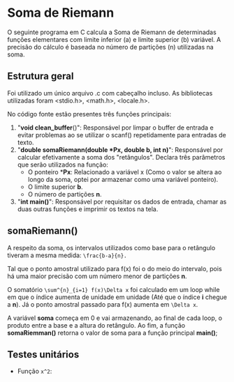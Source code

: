 # Soma de Riemann

O seguinte programa em C calcula a Soma de Riemann de determinadas funções elementares com limite inferior (a) e limite superior (b) variável. A precisão do cálculo é baseada no número de partições (n) utilizadas na soma.

## Estrutura geral
Foi utilizado um único arquivo .c com cabeçalho incluso. As bibliotecas utilizadas foram <stdio.h>, <math.h>, <locale.h>.

No código fonte estão presentes três funções principais:
1. "**void clean_buffer**()": Responsável por limpar o buffer de entrada e evitar problemas ao se utilizar o scanf() repetidamente para entradas de texto.
2. "**double somaRiemann(double *Px, double b, int n)**": Responsável por calcular efetivamente a soma dos "retângulos". Declara três parâmetros que serão utilizados na função:
   * O ponteiro ***Px**: Relacionado a variável x (Como o valor se altera ao longo da soma, optei por armazenar como uma variável ponteiro).
   * O limite superior **b**.
   * O número de partições **n**.
3. "**int main()**": Responsável por requisitar os dados de entrada, chamar as duas outras funções e imprimir os textos na tela.

## somaRiemann()

A respeito da soma, os intervalos utilizados como base para o retângulo tiveram a mesma medida: `\frac{b-a}{n}.`

Tal que o ponto amostral utilizado para f(x) foi o do meio do intervalo, pois há uma maior precisão com um número menor de partições **n**.

O somatório `\sum^{n}_{i=1} f(x)\Delta x` foi calculado em um loop while em que o índice aumenta de unidade em unidade (Até que o índice **i** chegue a **n**). Já o ponto amostral passado para f(x) aumenta em `\Delta x`.

A variável **soma** começa em 0 e vai armazenando, ao final de cada loop, o produto entre a base e a altura do retângulo. Ao fim, a função **somaRiemman()** retorna o valor de soma para a função principal **main()**;

## Testes unitários

* Função `x^2`:
![]()
